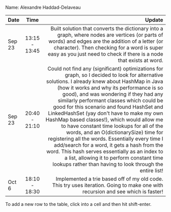 Name: Alexandre Haddad-Delaveau

| Date   |     Time      |                                                                                                                                                                                                                                                                                                                                                                                                                                                                                                                                                                                                                                                                                                                                                                      Update |
|:-------|:-------------:|----------------------------------------------------------------------------------------------------------------------------------------------------------------------------------------------------------------------------------------------------------------------------------------------------------------------------------------------------------------------------------------------------------------------------------------------------------------------------------------------------------------------------------------------------------------------------------------------------------------------------------------------------------------------------------------------------------------------------------------------------------------------------:|
| Sep 23 | 13:15 - 13:45 |                                                                                                                                                                                                                                                                                                                                                                                                                                                                                                      Built solution that converts the dictionary into a graph, where nodes are vertices (or parts of words) and edges are the addition of a letter (or character). Then checking for a word is super easy as you just need to check if there is a node that exists at word. |
| Sep 23 | 20:40 - 21:10 | Could not find any (significant) optimizations for graph, so I decided to look for alternative solutions. I already knew about HashMap in Java (how it works and why its performance is so good), and was wondering if they had any similarly performant classes which could be good for this scenario and found HashSet and LinkedHashSet (yay don't have to make my own HashMap based classes!), which would allow me to have constant time lookups for all of the words, and an O(dictionarySize) time for registering all the words. Essentially every time I add/search for a word, it gets a hash from the word. This hash serves essentially as an index to a list, allowing it to perform constant time lookups rather than having to look through the entire list! |
| Oct 6  | 18:10 - 18:30 |                                                                                                                                                                                                                                                                                                                                                                                                                                                                                                                                                                                                                                             Implemented a trie based off of my old code. This try uses iteration. Going to make one with recursion and see which is faster! |


To add a new row to the table, click into a cell and then hit shift-enter.